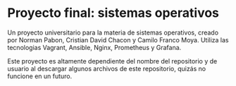 # Proyecto final: sistemas operativos

Un proyecto universitario para la materia de sistemas operativos, creado por Norman Pabon, Cristian David Chacon y Camilo Franco Moya. Utiliza las tecnologias Vagrant, Ansible, Nginx, Prometheus y Grafana.

Este proyecto es altamente dependiente del nombre del repositorio y de usuario al descargar algunos archivos de este repositorio, quizás no funcione en un futuro.
